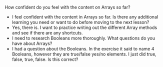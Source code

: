 How confident do you feel with the content on Arrays so far?
- I feel confident with the content in Arrays so far. 
Is there any additional learning you need or want to do before moving to the next lesson?
- Yes, there is. I want to practice writing out the different Array methods and see if there are any shortcuts. 
- I need to research Booleans more thoroughly.
What questions do you have about Arrays?
- I had a question about the Booleans. In the exercise it said to name 4 Booleans, however they are true/false yes/no elements. I just did true, false, true, false. Is this correct?